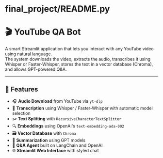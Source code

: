 # final_project/README.py

# 🎬 YouTube QA Bot

A smart Streamlit application that lets you interact with any YouTube video using natural language.  
The system downloads the video, extracts the audio, transcribes it using Whisper or Faster-Whisper, stores the text in a vector database (Chroma), and allows GPT-powered Q&A.

---

## 🚀 Features

- 🎧 **Audio Download** from YouTube via `yt-dlp`
- 🧠 **Transcription** using Whisper / Faster-Whisper with automatic model selection
- ✂️ **Text Splitting** with `RecursiveCharacterTextSplitter`
- 🔍 **Embeddings** using OpenAI's `text-embedding-ada-002`
- 🗃️ **Vector Database** with `Chroma`
- 📄 **Summarization** using GPT models
- 💬 **Q&A Agent** built on LangChain and OpenAI
- 🌐 **Streamlit Web Interface** with styled chat


